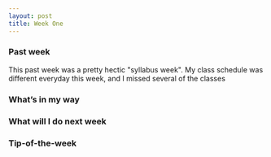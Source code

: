 ```yaml
---
layout: post
title: Week One
---
```


### Past week
This past week was a pretty hectic "syllabus week". My class schedule was different everyday this week, and I missed several of the classes
### What’s in my way

### What will I do next week

### Tip-of-the-week
